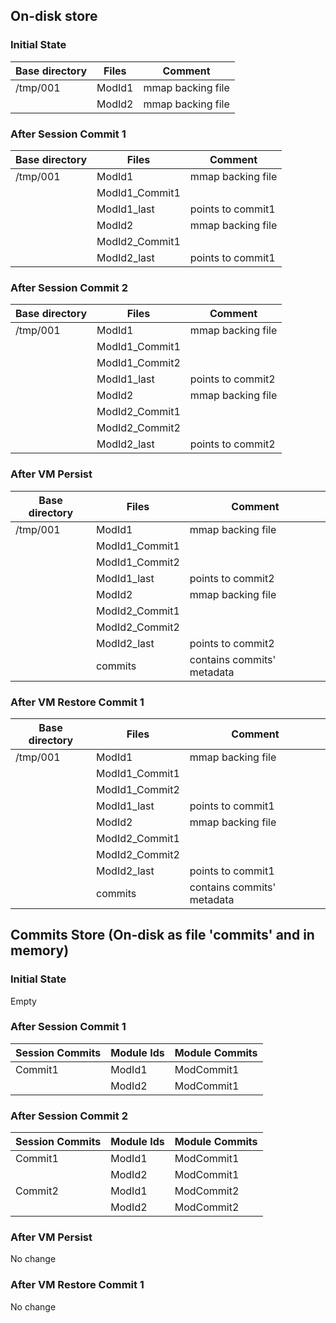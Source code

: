 


## On-disk store

### Initial State

| Base directory                    | Files         | Comment                    |
|-----------------------------------|---------------|----------------------------|
| /tmp/001                          | ModId1        | mmap backing file          |
|                                   | ModId2        | mmap backing file          |


### After Session Commit 1

| Base directory                    | Files         | Comment                    |
|-----------------------------------|---------------|----------------------------|
| /tmp/001                          | ModId1        | mmap backing file          |
|                                   | ModId1_Commit1|                            |
|                                   | ModId1_last   | points to commit1          |
|                                   | ModId2        | mmap backing file          |
|                                   | ModId2_Commit1|                            |
|                                   | ModId2_last   | points to commit1          |


### After Session Commit 2

| Base directory                    | Files         | Comment                    |
|-----------------------------------|---------------|-------------------         |
| /tmp/001                          | ModId1        | mmap backing file          |
|                                   | ModId1_Commit1|                            |
|                                   | ModId1_Commit2|                            |
|                                   | ModId1_last   | points to commit2          |
|                                   | ModId2        | mmap backing file          |
|                                   | ModId2_Commit1|                            |
|                                   | ModId2_Commit2|                            |
|                                   | ModId2_last   | points to commit2          |


### After VM Persist

| Base directory                    | Files         | Comment                    |
|-----------------------------------|---------------|----------------------------|
| /tmp/001                          | ModId1        | mmap backing file          |
|                                   | ModId1_Commit1|                            |
|                                   | ModId1_Commit2|                            |
|                                   | ModId1_last   | points to commit2          |
|                                   | ModId2        | mmap backing file          |
|                                   | ModId2_Commit1|                            |
|                                   | ModId2_Commit2|                            |
|                                   | ModId2_last   | points to commit2          |
|                                   | commits       | contains commits' metadata |


### After VM Restore Commit 1

| Base directory                    | Files         | Comment                    |
|-----------------------------------|---------------|----------------------------|
| /tmp/001                          | ModId1        | mmap backing file          |
|                                   | ModId1_Commit1|                            |
|                                   | ModId1_Commit2|                            |
|                                   | ModId1_last   | points to commit1          |
|                                   | ModId2        | mmap backing file          |
|                                   | ModId2_Commit1|                            |
|                                   | ModId2_Commit2|                            |
|                                   | ModId2_last   | points to commit1          |
|                                   | commits       | contains commits' metadata |



## Commits Store (On-disk as file 'commits' and in memory)

### Initial State

Empty

### After Session Commit 1

| Session Commits                   | Module Ids    | Module Commits             |
|-----------------------------------|---------------|----------------------------|
| Commit1                           | ModId1        | ModCommit1                 |
|                                   | ModId2        | ModCommit1                 |


### After Session Commit 2

| Session Commits                   | Module Ids    | Module Commits             |
|-----------------------------------|---------------|----------------------------|
| Commit1                           | ModId1        | ModCommit1                 |
|                                   | ModId2        | ModCommit1                 |
| Commit2                           | ModId1        | ModCommit2                 |
|                                   | ModId2        | ModCommit2                 |


### After VM Persist

No change

### After VM Restore Commit 1

No change

